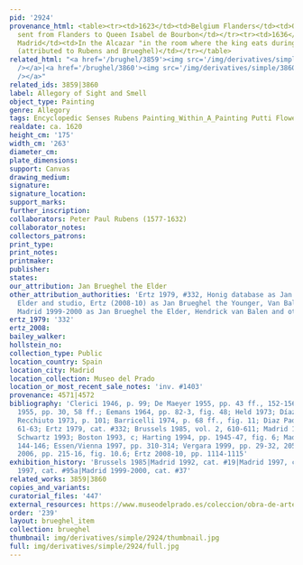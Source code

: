 ```yaml
---
pid: '2924'
provenance_html: <table><tr><td>1623</td><td>Belgium Flanders</td><td>One of 25 paintings
  sent from Flanders to Queen Isabel de Bourbon</td></tr><tr><td>1636</td><td>Spain
  Madrid</td><td>In the Alcazar "in the room where the king eats during the summer"
  (attributed to Rubens and Brueghel)</td></tr></table>
related_html: "<a href='/brughel/3859'><img src='/img/derivatives/simple/3859/thumbnail.jpg'
  /></a>|<a href='/brughel/3860'><img src='/img/derivatives/simple/3860/thumbnail.jpg'
  /></a>"
related_ids: 3859|3860
label: Allegory of Sight and Smell
object_type: Painting
genre: Allegory
tags: Encyclopedic Senses Rubens Painting_Within_A_Painting Putti Flowers Globe Sculpture
realdate: ca. 1620
height_cm: '175'
width_cm: '263'
diameter_cm: 
plate_dimensions: 
support: Canvas
drawing_medium: 
signature: 
signature_location: 
support_marks: 
further_inscription: 
collaborators: Peter Paul Rubens (1577-1632)
collaborator_notes: 
collectors_patrons: 
print_type: 
print_notes: 
printmaker: 
publisher: 
states: 
our_attribution: Jan Brueghel the Elder
other_attribution_authorities: 'Ertz 1979, #332, Honig database as Jan Brueghel the
  Elder and studio, Ertz (2008-10) as Jan Brueghel the Younger, Van Balen, and Francken,
  Madrid 1999-2000 as Jan Brueghel the Elder, Hendrick van Balen and others'
ertz_1979: '332'
ertz_2008: 
bailey_walker: 
hollstein_no: 
collection_type: Public
location_country: Spain
location_city: Madrid
location_collection: Museo del Prado
location_or_most_recent_sale_notes: 'inv. #1403'
provenance: 4571|4572
bibliography: 'Clerici 1946, p. 99; De Maeyer 1955, pp. 43 ff., 152-156; Speth-Holterhoff
  1955, pp. 30, 58 ff.; Eemans 1964, pp. 82-3, fig. 48; Held 1973; Díaz Padrón  &
  Recchiuto 1973, p. 101; Barricelli 1974, p. 68 ff., fig. 11; Diaz Padron 1975, pp.
  61-63; Ertz 1979, cat. #332; Brussels 1985, vol. 2, 610-611; Madrid 1992, pp. 155-175;
  Schwartz 1993; Boston 1993, c; Harting 1994, pp. 1945-47, fig. 6; Madrid 1997, pp.
  144-146; Essen/Vienna 1997, pp. 310-314; Vergara 1999, pp. 29-32, 205 n. 30; Silver
  2006, pp. 215-16, fig. 10.6; Ertz 2008-10, pp. 1114-1115'
exhibition_history: 'Brussels 1985|Madrid 1992, cat. #19|Madrid 1997, cat. #IV.6|Essen/Vienna
  1997, cat. #95a|Madrid 1999-2000, cat. #37'
related_works: 3859|3860
copies_and_variants: 
curatorial_files: '447'
external_resources: https://www.museodelprado.es/coleccion/obra-de-arte/la-vista-y-el-olfato/7d17d2b5-67f0-4072-ad61-c3741bb3b055
order: '239'
layout: brueghel_item
collection: brueghel
thumbnail: img/derivatives/simple/2924/thumbnail.jpg
full: img/derivatives/simple/2924/full.jpg
---
```

